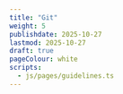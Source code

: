 ```yaml
---
title: "Git"
weight: 5
publishdate: 2025-10-27
lastmod: 2025-10-27
draft: true
pageColour: white
scripts:
  - js/pages/guidelines.ts
---
```

